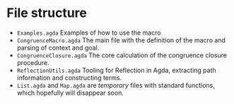 # File structure

* `Examples.agda` Examples of how to use the macro
* `CongruenceMacro.agda` The main file with the definition of the macro and parsing of context and goal.
* `CongruenceClosure.agda` The core calculation of the congruence closure procedure.
* `ReflectionUtils.agda` Tooling for Reflection in Agda, extracting path information and constructing terms.
* `List.agda` and `Map.agda` are _temporary_ files with standard functions, which hopefully will disappear soon.
